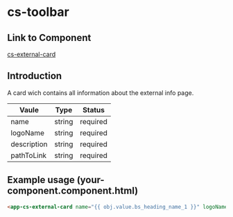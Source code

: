 # cs-toolbar

## Link to Component

[cs-external-card](../../../src/app/layouts/complex-structures/cs-external-card/cs-external-card.component.ts)

## Introduction

A card wich contains all information about the external info page.

| Vaule       | Type   | Status   |
| ----------- | ------ | -------- |
| name        | string | required |
| logoName    | string | required |
| description | string | required |
| pathToLink  | string | required |

## Example usage (your-component.component.html)

```html
<app-cs-external-card name="{{ obj.value.bs_heading_name_1 }}" logoName="{{ obj.value.name_logo_file }}" description="{{ obj.value.bs_text_description_1 }}" pathToLink="{{ jsonPath + '.' + obj.key + '.bs_link_1' }}"></app-cs-external-card>
```
